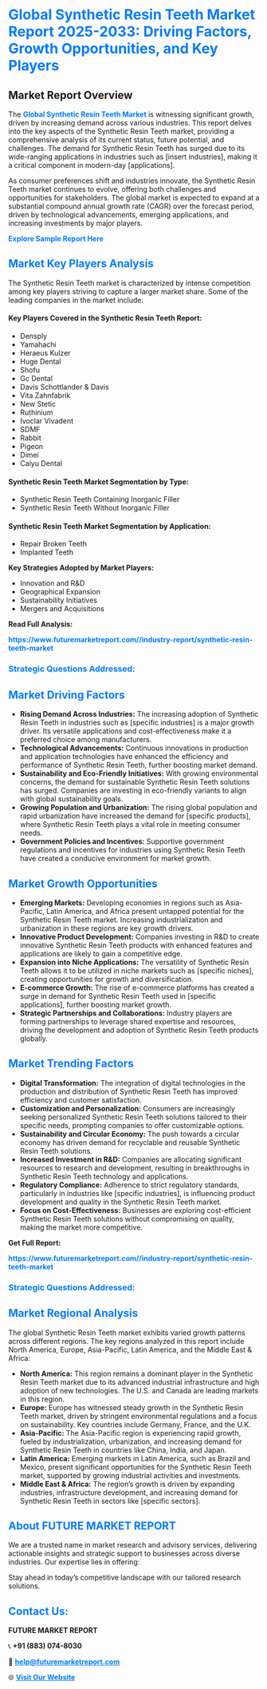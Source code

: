 <h1 style="color: #007BFF;">Global Synthetic Resin Teeth Market Report 2025-2033: Driving Factors, Growth Opportunities, and Key Players</h1>

<section id="overview">
<h2>Market Report Overview</h2>
<p>The <a href="https://www.futuremarketreport.com//industry-report/synthetic-resin-teeth-market" style="color: #007BFF; text-decoration: none;"><strong>Global Synthetic Resin Teeth Market</strong></a> is witnessing significant growth, driven by increasing demand across various industries. This report delves into the key aspects of the Synthetic Resin Teeth market, providing a comprehensive analysis of its current status, future potential, and challenges. The demand for Synthetic Resin Teeth has surged due to its wide-ranging applications in industries such as [insert industries], making it a critical component in modern-day [applications].</p>
<p>As consumer preferences shift and industries innovate, the Synthetic Resin Teeth market continues to evolve, offering both challenges and opportunities for stakeholders. The global market is expected to expand at a substantial compound annual growth rate (CAGR) over the forecast period, driven by technological advancements, emerging applications, and increasing investments by major players.</p>
</section>

<section id="overview">
<p><a href="https://www.futuremarketreport.com//request-sample/reportId=90985" style="color: #007BFF; text-decoration: none;"><strong>Explore Sample Report Here</strong></a></p>
</section>

<section id="key-players">
<h2 style="color: #007BFF;">Market Key Players Analysis</h2>
<p>The Synthetic Resin Teeth market is characterized by intense competition among key players striving to capture a larger market share. Some of the leading companies in the market include:</p>
<h4>Key Players Covered in the Synthetic Resin Teeth Report:</h4>
<ul><li>Densply</li><li>Yamahachi</li><li>Heraeus Kulzer</li><li>Huge Dental</li><li>Shofu</li><li>Gc Dental</li><li>Davis Schottlander &amp; Davis</li><li>Vita Zahnfabrik</li><li>New Stetic</li><li>Ruthinium</li><li>Ivoclar Vivadent</li><li>SDMF</li><li>Rabbit</li><li>Pigeon</li><li>Dimei</li><li>Caiyu Dental</li></ul>
<h4>Synthetic Resin Teeth Market Segmentation by Type:</h4>
<ul><li>Synthetic Resin Teeth Containing Inorganic Filler</li><li>Synthetic Resin Teeth Without Inorganic Filler</li></ul>

<h4>Synthetic Resin Teeth Market Segmentation by Application:</h4>
<ul><li>Repair Broken Teeth</li><li>Implanted Teeth</li></ul>
<p><strong>Key Strategies Adopted by Market Players:</strong></p>
<ul>
<li>Innovation and R&D</li>
<li>Geographical Expansion</li>
<li>Sustainability Initiatives</li>
<li>Mergers and Acquisitions</li>
</ul>
</section>

<section>
<p><strong>Read Full Analysis: </strong></p><a href="https://www.futuremarketreport.com//industry-report/synthetic-resin-teeth-market" style="color: #007BFF; text-decoration: none;"><strong>https://www.futuremarketreport.com//industry-report/synthetic-resin-teeth-market</strong></a>
<h3 style="color: #007BFF;">Strategic Questions Addressed:</h3>
</section>

<section id="driving-factors">
<h2 style="color: #007BFF;">Market Driving Factors</h2>
<ul>
<li><strong>Rising Demand Across Industries:</strong> The increasing adoption of Synthetic Resin Teeth in industries such as [specific industries] is a major growth driver. Its versatile applications and cost-effectiveness make it a preferred choice among manufacturers.</li>
<li><strong>Technological Advancements:</strong> Continuous innovations in production and application technologies have enhanced the efficiency and performance of Synthetic Resin Teeth, further boosting market demand.</li>
<li><strong>Sustainability and Eco-Friendly Initiatives:</strong> With growing environmental concerns, the demand for sustainable Synthetic Resin Teeth solutions has surged. Companies are investing in eco-friendly variants to align with global sustainability goals.</li>
<li><strong>Growing Population and Urbanization:</strong> The rising global population and rapid urbanization have increased the demand for [specific products], where Synthetic Resin Teeth plays a vital role in meeting consumer needs.</li>
<li><strong>Government Policies and Incentives:</strong> Supportive government regulations and incentives for industries using Synthetic Resin Teeth have created a conducive environment for market growth.</li>
</ul>
</section>

<section id="growth-opportunities">
<h2 style="color: #007BFF;">Market Growth Opportunities</h2>
<ul>
<li><strong>Emerging Markets:</strong> Developing economies in regions such as Asia-Pacific, Latin America, and Africa present untapped potential for the Synthetic Resin Teeth market. Increasing industrialization and urbanization in these regions are key growth drivers.</li>
<li><strong>Innovative Product Development:</strong> Companies investing in R&D to create innovative Synthetic Resin Teeth products with enhanced features and applications are likely to gain a competitive edge.</li>
<li><strong>Expansion into Niche Applications:</strong> The versatility of Synthetic Resin Teeth allows it to be utilized in niche markets such as [specific niches], creating opportunities for growth and diversification.</li>
<li><strong>E-commerce Growth:</strong> The rise of e-commerce platforms has created a surge in demand for Synthetic Resin Teeth used in [specific applications], further boosting market growth.</li>
<li><strong>Strategic Partnerships and Collaborations:</strong> Industry players are forming partnerships to leverage shared expertise and resources, driving the development and adoption of Synthetic Resin Teeth products globally.</li>
</ul>
</section>

<section id="trending-factors">
<h2 style="color: #007BFF;">Market Trending Factors</h2>
<ul>
<li><strong>Digital Transformation:</strong> The integration of digital technologies in the production and distribution of Synthetic Resin Teeth has improved efficiency and customer satisfaction.</li>
<li><strong>Customization and Personalization:</strong> Consumers are increasingly seeking personalized Synthetic Resin Teeth solutions tailored to their specific needs, prompting companies to offer customizable options.</li>
<li><strong>Sustainability and Circular Economy:</strong> The push towards a circular economy has driven demand for recyclable and reusable Synthetic Resin Teeth solutions.</li>
<li><strong>Increased Investment in R&D:</strong> Companies are allocating significant resources to research and development, resulting in breakthroughs in Synthetic Resin Teeth technology and applications.</li>
<li><strong>Regulatory Compliance:</strong> Adherence to strict regulatory standards, particularly in industries like [specific industries], is influencing product development and quality in the Synthetic Resin Teeth market.</li>
<li><strong>Focus on Cost-Effectiveness:</strong> Businesses are exploring cost-efficient Synthetic Resin Teeth solutions without compromising on quality, making the market more competitive.</li>
</ul>
</section>

<section>
<p><strong>Get Full Report: </strong></p><a href="https://www.futuremarketreport.com//industry-report/synthetic-resin-teeth-market" style="color: #007BFF; text-decoration: none;"><strong>https://www.futuremarketreport.com//industry-report/synthetic-resin-teeth-market</strong></a>
<h3 style="color: #007BFF;">Strategic Questions Addressed:</h3>
</section>


<section id="regional-analysis">
<h2 style="color: #007BFF;">Market Regional Analysis</h2>
<p>The global Synthetic Resin Teeth market exhibits varied growth patterns across different regions. The key regions analyzed in this report include North America, Europe, Asia-Pacific, Latin America, and the Middle East & Africa:</p>
<ul>
<li><strong>North America:</strong> This region remains a dominant player in the Synthetic Resin Teeth market due to its advanced industrial infrastructure and high adoption of new technologies. The U.S. and Canada are leading markets in this region.</li>
<li><strong>Europe:</strong> Europe has witnessed steady growth in the Synthetic Resin Teeth market, driven by stringent environmental regulations and a focus on sustainability. Key countries include Germany, France, and the U.K.</li>
<li><strong>Asia-Pacific:</strong> The Asia-Pacific region is experiencing rapid growth, fueled by industrialization, urbanization, and increasing demand for Synthetic Resin Teeth in countries like China, India, and Japan.</li>
<li><strong>Latin America:</strong> Emerging markets in Latin America, such as Brazil and Mexico, present significant opportunities for the Synthetic Resin Teeth market, supported by growing industrial activities and investments.</li>
<li><strong>Middle East & Africa:</strong> The region’s growth is driven by expanding industries, infrastructure development, and increasing demand for Synthetic Resin Teeth in sectors like [specific sectors].</li>
</ul>
</section>

<footer>
<h2 style="color: #007BFF;">About FUTURE MARKET REPORT</h2>
<p>We are a trusted name in market research and advisory services, delivering actionable insights and strategic support to businesses across diverse industries. Our expertise lies in offering:</p>

<p>Stay ahead in today’s competitive landscape with our tailored research solutions.</p>

<h2 style="color: #007BFF;">Contact Us:</h2>
<p><strong>FUTURE MARKET REPORT</strong></p>
<p>📞 <strong>+91 (883) 074-8030</strong></p>
<p>📧 <strong><a href="mailto:help@futuremarketreport.com" style="color: #007BFF;">help@futuremarketreport.com</a></strong></p>
<p>🌐 <strong><a href="https://www.futuremarketreport.com/" style="color: #007BFF;">Visit Our Website</a></strong></p>
</footer>